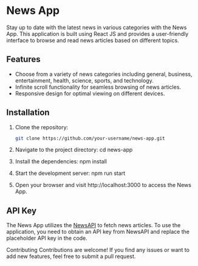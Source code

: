 # News App

Stay up to date with the latest news in various categories with the News App. This application is built using React JS and provides a user-friendly interface to browse and read news articles based on different topics.

## Features

- Choose from a variety of news categories including general, business, entertainment, health, science, sports, and technology.
- Infinite scroll functionality for seamless browsing of news articles.
- Responsive design for optimal viewing on different devices.

## Installation

1. Clone the repository:

   ```bash
   git clone https://github.com/your-username/news-app.git

2. Navigate to the project directory:
    cd news-app

3. Install the dependencies:
    npm install

4. Start the development server:
    npm run start

5. Open your browser and visit http://localhost:3000 to access the News App.

## API Key

The News App utilizes the [NewsAPI](https://newsapi.org/) to fetch news articles. To use the application, you need to obtain an API key from NewsAPI and replace the placeholder API key in the code.


Contributing
Contributions are welcome! If you find any issues or want to add new features, feel free to submit a pull request.